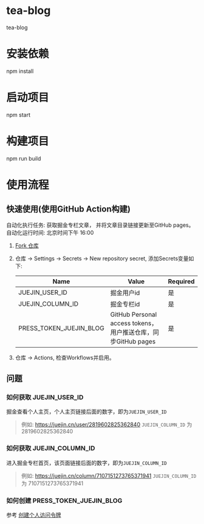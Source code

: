 # tea-blog
tea-blog

# 安装依赖 
npm install

# 启动项目 
npm start

# 构建项目 
npm run build

# 使用流程
## 快速使用(使用GitHub Action构建)

自动化执行任务: 获取掘金专栏文章， 并将文章目录链接更新至GitHub pages。\
自动化运行时间: 北京时间下午 16:00

1. [Fork 仓库](https://github.com/tea-blog/tea-blog.github.io)

2. 仓库 -> Settings -> Secrets -> New repository secret, 添加Secrets变量如下:

    | Name | Value | Required |
    | --- | --- | --- |
    | JUEJIN_USER_ID | 掘金用户id  | 是 |
    | JUEJIN_COLUMN_ID | 掘金专栏id  | 是 |
    | PRESS_TOKEN_JUEJIN_BLOG | GitHub Personal access tokens，用户推送仓库，同步GitHub pages  | 是 |

4. 仓库 -> Actions, 检查Workflows并启用。


## 问题

### 如何获取 JUEJIN_USER_ID
掘金查看个人主页，个人主页链接后面的数字，即为`JUEJIN_USER_ID`
> 例如: https://juejin.cn/user/2819602825362840 `JUEJIN_COLUMN_ID` 为 2819602825362840

### 如何获取 JUEJIN_COLUMN_ID
进入掘金专栏首页，该页面链接后面的数字，即为`JUEJIN_COLUMN_ID`

> 例如: https://juejin.cn/column/7107151273765371941 `JUEJIN_COLUMN_ID` 为 7107151273765371941


### 如何创建 PRESS_TOKEN_JUEJIN_BLOG
参考 [创建个人访问令牌](https://docs.github.com/zh/authentication/keeping-your-account-and-data-secure/creating-a-personal-access-token)